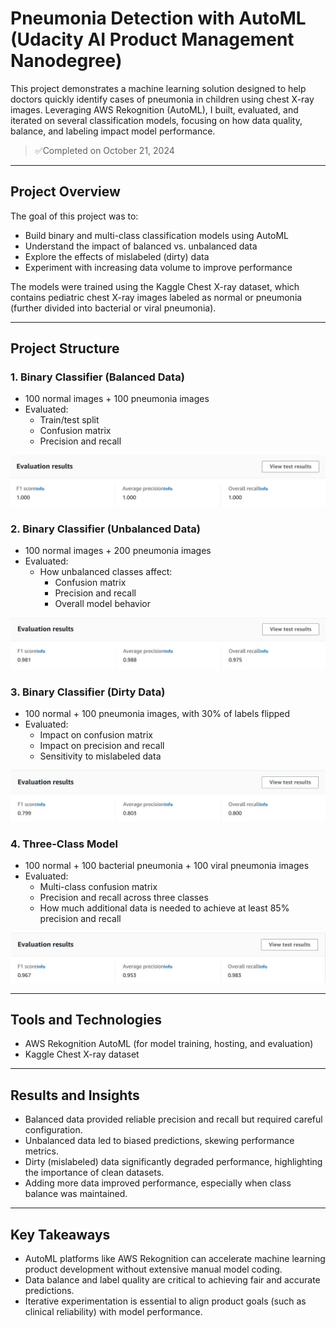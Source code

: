 # Pneumonia Detection with AutoML (Udacity AI Product Management Nanodegree)

This project demonstrates a machine learning solution designed to help doctors quickly identify cases of pneumonia in children using chest X-ray images. Leveraging AWS Rekognition (AutoML), I built, evaluated, and iterated on several classification models, focusing on how data quality, balance, and labeling impact model performance.

> ✅Completed on October 21, 2024

---

## Project Overview

The goal of this project was to:

- Build binary and multi-class classification models using AutoML
- Understand the impact of balanced vs. unbalanced data
- Explore the effects of mislabeled (dirty) data
- Experiment with increasing data volume to improve performance

The models were trained using the Kaggle Chest X-ray dataset, which contains pediatric chest X-ray images labeled as normal or pneumonia (further divided into bacterial or viral pneumonia).

---

## Project Structure

### 1. Binary Classifier (Balanced Data)
- 100 normal images + 100 pneumonia images
- Evaluated:
  - Train/test split
  - Confusion matrix
  - Precision and recall

![alt text](<Balanced Clean Model.jpg>)

### 2. Binary Classifier (Unbalanced Data)
- 100 normal images + 200 pneumonia images
- Evaluated:
  - How unbalanced classes affect:
    - Confusion matrix
    - Precision and recall
    - Overall model behavior

![alt text](<Unbalanced Clean Model.jpg>)

### 3. Binary Classifier (Dirty Data)
- 100 normal + 100 pneumonia images, with 30% of labels flipped
- Evaluated:
  - Impact on confusion matrix
  - Impact on precision and recall
  - Sensitivity to mislabeled data

![alt text](<Balanced Dirty Model.jpg>)

### 4. Three-Class Model
- 100 normal + 100 bacterial pneumonia + 100 viral pneumonia images
- Evaluated:
  - Multi-class confusion matrix
  - Precision and recall across three classes
  - How much additional data is needed to achieve at least 85% precision and recall

![alt text](<3 Class Balanced Clean Model.jpg>)

---

## Tools and Technologies

- AWS Rekognition AutoML (for model training, hosting, and evaluation)
- Kaggle Chest X-ray dataset

---

## Results and Insights

- Balanced data provided reliable precision and recall but required careful configuration.
- Unbalanced data led to biased predictions, skewing performance metrics.
- Dirty (mislabeled) data significantly degraded performance, highlighting the importance of clean datasets.
- Adding more data improved performance, especially when class balance was maintained.

---

## Key Takeaways

- AutoML platforms like AWS Rekognition can accelerate machine learning product development without extensive manual model coding.
- Data balance and label quality are critical to achieving fair and accurate predictions.
- Iterative experimentation is essential to align product goals (such as clinical reliability) with model performance.